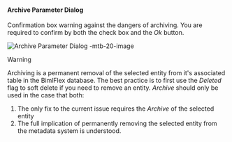 #### Archive Parameter Dialog

Confirmation box warning against the dangers of archiving.  You are required to confirm by both the check box and the *Ok* button.  

![Archive Parameter Dialog -mtb-20-image](images/bimlflex-app-dialog-archive-parameter-single.png "Archive Parameter Dialog")

> [!WARNING]  
> Archiving is a permanent removal of the selected entity from it's associated table in the BimlFlex database.  The best practice is to first use the *Deleted* flag to soft delete if you need to remove an entity.  *Archive* should only be used in the case that both:  
>
> 1. The only fix to the current issue requires the *Archive* of the selected entity
> 2. The full implication of permanently removing the selected entity from the metadata system is understood.
